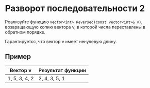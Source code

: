 # Разворот последовательности 2

Реализуйте функцию `vector<int> Reversed(const vector<int>& v)`, возвращающую копию вектора v, в которой числа переставлены в обратном порядке.

Гарантируется, что вектор v имеет ненулевую длину.
## Пример

| **Вектор v**  | **Результат функции** |
| ------------- | --------------------- |
| 1, 5, 3, 4, 2 | 2, 4, 3, 5, 1         |